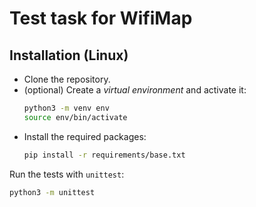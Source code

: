 # Test task for WifiMap

## Installation (Linux)

- Clone the repository.
- (optional) Create a *virtual environment* and activate it:
    ```bash
    python3 -m venv env
    source env/bin/activate
    ```
- Install the required packages:
    ```bash
    pip install -r requirements/base.txt
    ```

Run the tests with `unittest`:
```bash
python3 -m unittest
```
